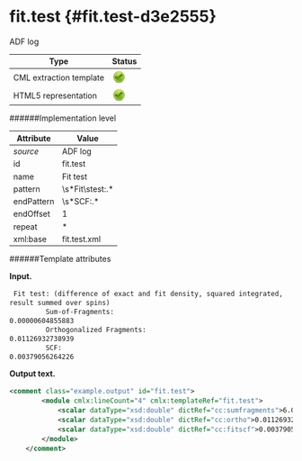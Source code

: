 # fit.test {#fit.test-d3e2555}

ADF log

| Type                                                                                                                                                | Status                                                                                                                                              |
|----|----|
| CML extraction template                                                                                                                             | ![](/imgs/Total.png)                                                                                                                                |
| HTML5 representation                                                                                                                                | ![](/imgs/Total.png)                                                                                                                                |

######Implementation level

| Attribute                                                                                                                                           | Value                                                                                                                                               |
|----|----|
| *source*                                                                                                                                            | ADF log                                                                                                                                             |
| id                                                                                                                                                  | fit.test                                                                                                                                            |
| name                                                                                                                                                | Fit test                                                                                                                                            |
| pattern                                                                                                                                             | \\s\*Fit\\stest:.\*                                                                                                                                 |
| endPattern                                                                                                                                          | \\s\*SCF:.\*                                                                                                                                        |
| endOffset                                                                                                                                           | 1                                                                                                                                                   |
| repeat                                                                                                                                              | \*                                                                                                                                                  |
| xml:base                                                                                                                                            | fit.test.xml                                                                                                                                        |

######Template attributes

**Input.**

     Fit test: (difference of exact and fit density, squared integrated, result summed over spins)
             Sum-of-Fragments:                             0.00000604855883
             Orthogonalized Fragments:                     0.01126932738939
             SCF:                                          0.00379056264226 
        

**Output text.**

```xml
<comment class="example.output" id="fit.test"> 
        <module cmlx:lineCount="4" cmlx:templateRef="fit.test">
            <scalar dataType="xsd:double" dictRef="cc:sumfragments">6.04855883E-6</scalar>
            <scalar dataType="xsd:double" dictRef="cc:ortho">0.01126932738939</scalar>
            <scalar dataType="xsd:double" dictRef="cc:fitscf">0.00379056264226</scalar>
        </module>
    </comment>
```
